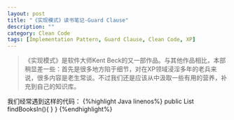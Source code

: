 ```yaml
---
layout: post
title: "《实现模式》读书笔记-Guard Clause"
description: ""
category: Clean Code
tags: [Implementation Pattern, Guard Clause, Clean Code, XP]
---
```


>《实现模式》是软件大师Kent Beck的又一部作品。与其他作品相比，本部稍显差一些：首先是很多地方陷于细节，对在XP领域浸淫多年的老兵来说，很多内容是老生常谈。不过我们还是应该从中汲取一些有用的营养，补充到自己的知识库。

我们经常遇到这样的代码：
{%highlight Java linenos%}
	public List<Book> findBooksIn(){
	}
}
{%endhighlight%}